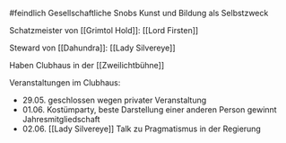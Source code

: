 #feindlich 
Gesellschaftliche Snobs
Kunst und Bildung als Selbstzweck

Schatzmeister von [[Grimtol Hold]]: [[Lord Firsten]]

Steward von [[Dahundra]]: [[Lady Silvereye]]

Haben Clubhaus in der [[Zweilichtbühne]]

Veranstaltungen im Clubhaus:
- 29.05. geschlossen wegen privater Veranstaltung
- 01.06. Kostümparty, beste Darstellung einer anderen Person gewinnt Jahresmitgliedschaft
- 02.06. [[Lady Silvereye]] Talk zu Pragmatismus in der Regierung
